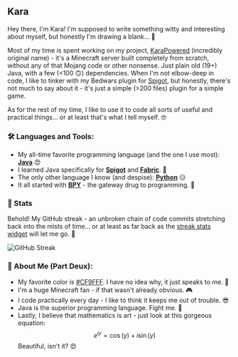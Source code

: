## Kara

Hey there, I'm Kara! I'm supposed to write something witty and interesting about myself, but honestly I'm drawing a blank... 🥴

Most of my time is spent working on my project, [KaraPowered](https://www.github.com/KaraPowered) (incredibly original name) - it's a Minecraft server built completely from scratch, without any of that Mojang code or other nonsense. Just plain old (19+) Java, with a few (<100 🙃) dependencies. When I'm not elbow-deep in code, I like to tinker with my Bedwars plugin for [Spigot](https://www.spigotmc.org), but honestly, there's not much to say about it - it's just a simple (>200 files) plugin for a simple game.

As for the rest of my time, I like to use it to code all sorts of useful and practical things... or at least that's what I tell myself. 🤓

### 🛠️ Languages and Tools:

* My all-time favorite programming language (and the one I use most): **[Java](https://www.java.com)** 😍
* I learned Java specifically for **[Spigot](https://www.spigotmc.org)** and **[Fabric](https://www.fabricmc.net)**. 🤩
* The only other language I know (and despise): **[Python](https://www.python.org)** 😑
* It all started with **[BPY](https://docs.blender.org/api/current/index.html)** - the gateway drug to programming. 🤗

### 💎 Stats

Behold! My GitHub streak - an unbroken chain of code commits stretching back into the mists of time... or at least as far back as the [streak stats widget](https://streak-stats.demolab.com) will let me go. 🤯

![GitHub Streak](https://streak-stats.demolab.com?user=Kara6432&date_format=j%20M%5B%20Y%5D)

### 🤪 About Me (Part Deux):

* My favorite color is [#CF9FFF](CF9FFF.png). I have no idea why, it just speaks to me. 🎨
* I'm a huge Minecraft fan - if that wasn't already obvious. 🎮
* I code practically every day - I like to think it keeps me out of trouble. 😎
* Java is the superior programming language. Fight me. 💪
* Lastly, I believe that mathematics is art - just look at this gorgeous equation: $$e^{iy}=\cos\left(y\right)+i\sin\left(y\right)$$ Beautiful, isn't it? 😍

